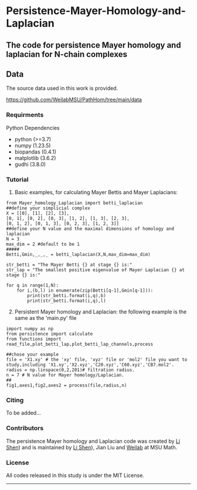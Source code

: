 # Persistence-Mayer-Homology-and-Laplacian
The code for persistence Mayer homology and laplacian for N-chain complexes
---

## Data

The source data used in this work is provided.

https://github.com/WeilabMSU/PathHom/tree/main/data

### Requirments

Python Dependencies
  - python      (>=3.7)
  - numpy       (1.23.5)
  - biopandas   (0.4.1)
  - matplotlib  (3.6.2)
  - gudhi       (3.8.0)
    
### Tutorial

1. Basic examples, for calculating Mayer Bettis and Mayer Laplacians:
   
```
from Mayer_homology_Laplacian import betti_laplacian
##define your simplicial complex
X = [[0], [1], [2], [3],
[0, 1], [0, 2], [0, 3], [1, 2], [1, 3], [2, 3],
[0, 1, 2], [0, 1, 3], [0, 2, 3], [1, 2, 3]]
##define your N value and the maximal dimensions of homology and laplacian
N = 3
max_dim = 2 #default to be 1
#####
Betti,Gmin,_,_,_ = betti_laplacian(X,N,max_dim=max_dim)

str_betti = "The Mayer Betti {} at stage {} is:"
str_lap = "The smallest positive eigenvalue of Mayer Laplacian {} at stage {} is:"

for q in range(1,N):
    for i,(b,l) in enumerate(zip(Betti[q-1],Gmin[q-1])):
        print(str_betti.format(i,q),b)
        print(str_betti.format(i,q),l)
```
2. Persistent Mayer homology and Laplacian:
   the following example is the same as the 'main.py' file
```
import numpy as np
from persistence import calculate
from functions import read_file,plot_betti_lap,plot_betti_lap_channels,process

##chose your example
file = 'X1.xy' # the 'xy' file, 'xyz' file or 'mol2' file you want to study,including 'X1.xy','X2.xyz','C20.xyz','C60.xyz','CB7.mol2'.
radius = np.linspace(0,2,201)# filtration radius.
n = 7 # N value for Mayer homology/Laplacian.
##
fig1,axes1,fig2,axes2 = process(file,radius,n)
```
### Citing
 To be added...
 
### Contributors
The persistence Mayer homology and Laplacian code was created by [Li Shen](https://github.com/shenli0920)) and is maintained by [Li Shen](https://github.com/shenli0920)), Jian Liu and [Weilab](https://github.com/msuweilab) at MSU Math.

### License
All codes released in this study is under the MIT License.

---

